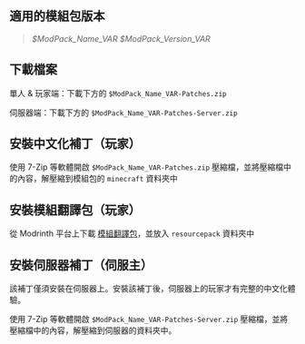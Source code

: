 ## 適用的模組包版本 

> _$ModPack_Name_VAR $ModPack_Version_VAR_

## 下載檔案

單人 & 玩家端：下載下方的 ``$ModPack_Name_VAR-Patches.zip``

伺服器端：下載下方的 ``$ModPack_Name_VAR-Patches-Server.zip``

## 安裝中文化補丁（玩家）

使用 7-Zip 等軟體開啟 ``$ModPack_Name_VAR-Patches.zip`` 壓縮檔，並將壓縮檔中的內容，解壓縮到模組包的 ``minecraft`` 資料夾中

## 安裝模組翻譯包（玩家）

從 Modrinth 平台上下載 [模組翻譯包](https://modrinth.com/resourcepack/modstranslationpack)，並放入 ``resourcepack`` 資料夾中

## 安裝伺服器補丁（伺服主）

該補丁僅須安裝在伺服器上。安裝該補丁後，伺服器上的玩家才有完整的中文化體驗。

使用 7-Zip 等軟體開啟 ``$ModPack_Name_VAR-Patches-Server.zip`` 壓縮檔，並將壓縮檔中的內容，解壓縮到伺服器的資料夾中。